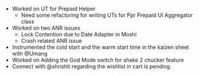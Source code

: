 - Worked on UT for Prepaid Helper 
	- Need some refactoring for writing UTs for Ppr Prepaid UI Aggregator class
- Worked on two ANR issues
	- Lock Contention due to Date Adapter in Moshi 
	- Crash related ANR issue
- Instrumented the cold start and the warm start time in the kaizen sheet with @Umang
- Worked on Adding the God Mode switch for shake 2 chucker feature
- Connect with @shrishti regarding the wishlist in cart is pending.
